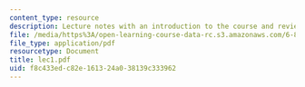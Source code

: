 ```yaml
---
content_type: resource
description: Lecture notes with an introduction to the course and review of O/S.
file: /media/https%3A/open-learning-course-data-rc.s3.amazonaws.com/6-824-distributed-computer-systems-engineering-spring-2006/f8c433edc82e161324a038139c333962_lec1.pdf
file_type: application/pdf
resourcetype: Document
title: lec1.pdf
uid: f8c433ed-c82e-1613-24a0-38139c333962
---
```

